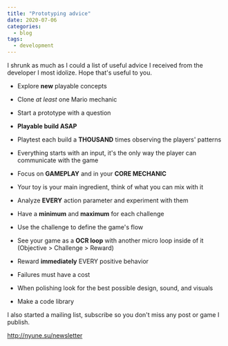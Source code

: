 ```yaml
---
title: "Prototyping advice"
date: 2020-07-06
categories:
  - blog
tags:
  - development
---
```




I shrunk as much as I could a list of useful advice I received from the developer I most idolize. Hope that's useful to you.



- Explore **new** playable concepts
- Clone *at least* one Mario mechanic

- Start a prototype with a question

- **Playable build ASAP**
- Playtest each build a **THOUSAND** times observing the players' patterns
- Everything starts with an input, it's the only way the player can communicate with the game
- Focus on **GAMEPLAY** and in your **CORE MECHANIC**

- Your toy is your main ingredient, think of what you can mix with it

- Analyze **EVERY** action parameter and experiment with them

- Have a **minimum** and **maximum** for each challenge

- Use the challenge to define the game's flow

- See your game as a **OCR loop** with another micro loop inside of it (Objective > Challenge > Reward)

- Reward **immediately** EVERY positive behavior

- Failures must have a cost

- When polishing look for the best possible design, sound, and visuals

- Make a code library



I also started a mailing list, subscribe so you don't miss any post or game I publish.

http://nyune.su/newsletter